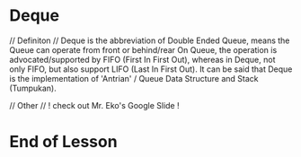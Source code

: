 # Deque

// Definiton //
Deque is the abbreviation of Double Ended Queue, means the Queue can operate from front or behind/rear
On Queue, the operation is advocated/supported by FIFO (First In First Out), 
whereas in Deque, not only FIFO, but also support LIFO (Last In First Out).
It can be said that Deque is the implementation of 'Antrian' / Queue Data Structure and Stack (Tumpukan). 

// Other //
! check out Mr. Eko's Google Slide !

# End of Lesson